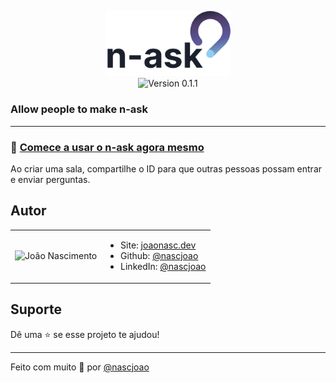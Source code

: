<p align="center">
<img alt="n-ask" src="public/logo.svg" width="200" />
<br />
<img alt="Version 0.1.1" src="https://img.shields.io/badge/version-0.1.1-blue.svg?cacheSeconds=2592000" />
</p>

### Allow people to make n-ask

---

### 🔗 [Comece a usar o n-ask agora mesmo](https://n-ask.joaonasc.dev)

Ao criar uma sala, compartilhe o ID para que outras pessoas possam entrar e enviar perguntas.

## Autor

<table>
<td>
<img alt="João Nascimento" src="https://github.com/nascjoao.png" width="80" />
</td>
<td>

* Site: [joaonasc.dev](https://joaonasc.dev)
* Github: [@nascjoao](https://github.com/nascjoao)
* LinkedIn: [@nascjoao](https://linkedin.com/in/nascjoao)

</td>
</table>

## Suporte

Dê uma ⭐️ se esse projeto te ajudou!

---

Feito com muito 💚 por [@nascjoao](https://github.com/nascjoao)
